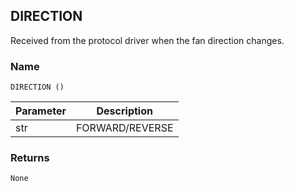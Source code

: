 ## DIRECTION

Received from the protocol driver when the fan direction changes.


### Name

`DIRECTION ()`


| Parameter | Description     |
| --------- | --------------- |
| str       | FORWARD/REVERSE |


### Returns

`None`
